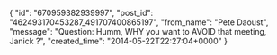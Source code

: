  {
   "id": "670959382939997",
   "post_id": "462493170453287_491707400865197",
   "from_name": "Pete Daoust",
   "message": "Question: Humm, WHY you want to AVOID that meeting, Janick ?",
   "created_time": "2014-05-22T22:27:04+0000"
 }
